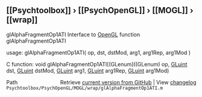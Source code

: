 ## [[Psychtoolbox]] &#8250; [[PsychOpenGL]] &#8250; [[MOGL]] &#8250; [[wrap]]

glAlphaFragmentOp1ATI  Interface to [OpenGL](OpenGL) function glAlphaFragmentOp1ATI  
  
usage:  glAlphaFragmentOp1ATI( op, dst, dstMod, arg1, arg1Rep, arg1Mod )  
  
C function:  void glAlphaFragmentOp1ATI[(GLenum]((GLenum) op, [GLuint](GLuint) dst, [GLuint](GLuint) dstMod, [GLuint](GLuint) arg1, [GLuint](GLuint) arg1Rep, [GLuint](GLuint) arg1Mod)  




<div class="code_header" style="text-align:right;">
  <span style="float:left;">Path&nbsp;&nbsp;</span> <span class="counter">Retrieve <a href=
  "https://raw.github.com/Psychtoolbox-3/Psychtoolbox-3/beta/Psychtoolbox/PsychOpenGL/MOGL/wrap/glAlphaFragmentOp1ATI.m">current version from GitHub</a> | View <a href=
  "https://github.com/Psychtoolbox-3/Psychtoolbox-3/commits/beta/Psychtoolbox/PsychOpenGL/MOGL/wrap/glAlphaFragmentOp1ATI.m">changelog</a></span>
</div>
<div class="code">
  <code>Psychtoolbox/PsychOpenGL/MOGL/wrap/glAlphaFragmentOp1ATI.m</code>
</div>

